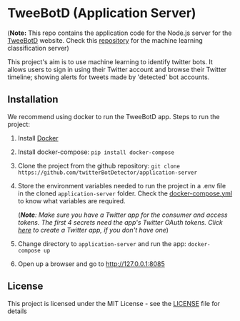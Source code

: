 # TweeBotD (Application Server)

(**Note:** This repo contains the application code for the Node.js server for the [TweeBotD](https://tweebotd.herokuapp.com) website. Check this [repository](https://github.com/twitterBotDetector/ML-classification-server) for the machine learning classification server)

This project's aim is to use machine learning to identify twitter bots. It  allows users to sign in using their Twitter account and browse their Twitter timeline; showing alerts for tweets made by 'detected' bot accounts.

## Installation

We recommend using docker to run the TweeBotD app.
Steps to run the project:
1. Install [Docker](https://docs.docker.com/install/)
2. Install docker-compose:
   `pip install docker-compose`
2. Clone the project from the github repository:
   `git clone https://github.com/twitterBotDetector/application-server`
3. Store the environment variables needed to run the project in a .env file in the cloned `application-server` folder. Check the [docker-compose.yml](https://github.com/twitterBotDetector/application-server/blob/master/docker-compose.yml) to know what variables are required. 

    (***Note**: Make sure you have a Twitter app for the consumer and access tokens. The first 4 secrets need the app's Twitter OAuth tokens. Click [here](https://apps.twitter.com/) to create a Twitter app, if you don't have one*)
 
4. Change directory to `application-server` and run the app:
   `docker-compose up`
5. Open up a browser and go to   http://127.0.0.1:8085

## License

This project is licensed under the MIT License - see the [LICENSE](https://github.com/twitterBotDetector/UI/blob/master/LICENSE) file for details